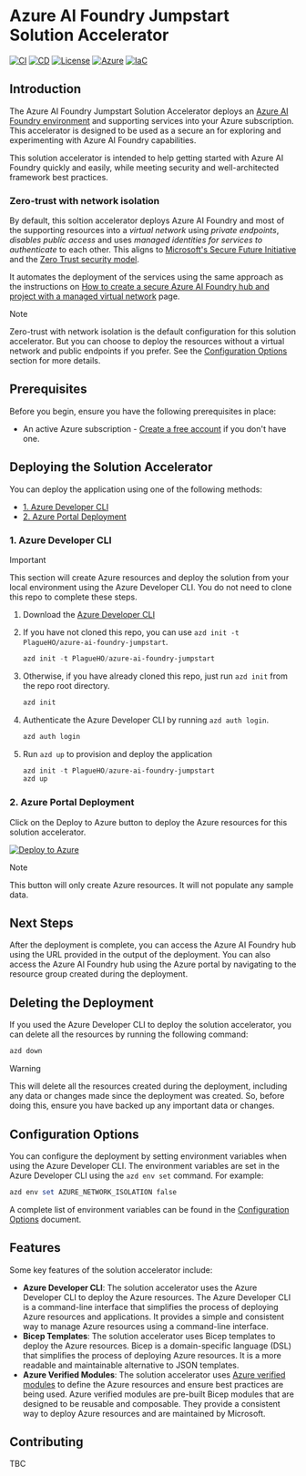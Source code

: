 # Azure AI Foundry Jumpstart Solution Accelerator

[![CI][ci-shield]][ci-url]
[![CD][cd-shield]][cd-url]
[![License][license-shield]][license-url]
[![Azure][azure-shield]][azure-url]
[![IaC][iac-shield]][iac-url]

## Introduction

The Azure AI Foundry Jumpstart Solution Accelerator deploys an [Azure AI Foundry environment](https://learn.microsoft.com/azure/ai-foundry/how-to/create-secure-ai-hub) and supporting services into your Azure subscription. This accelerator is designed to be used as a secure an for exploring and experimenting with Azure AI Foundry capabilities.

This solution accelerator is intended to help getting started with Azure AI Foundry quickly and easily, while meeting security and well-architected framework best practices.

### Zero-trust with network isolation

By default, this soltion accelerator deploys Azure AI Foundry and most of the supporting resources into a *virtual network* using *private endpoints*, *disables public access* and uses *managed identities for services to authenticate* to each other. This aligns to [Microsoft's Secure Future Initiative](https://www.microsoft.com/trust-center/security/secure-future-initiative) and the [Zero Trust security model](https://learn.microsoft.com/security/zero-trust/).

It automates the deployment of the services using the same approach as the instructions on [How to create a secure Azure AI Foundry hub and project with a managed virtual network](https://learn.microsoft.com/azure/ai-foundry/how-to/secure-data-playground) page.

> [!NOTE]
> Zero-trust with network isolation is the default configuration for this solution accelerator. But you can choose to deploy the resources without a virtual network and public endpoints if you prefer. See the [Configuration Options](#configuration-options) section for more details.

## Prerequisites

Before you begin, ensure you have the following prerequisites in place:

- An active Azure subscription - [Create a free account](https://azure.microsoft.com/free/) if you don't have one.

## Deploying the Solution Accelerator

You can deploy the application using one of the following methods:

- [1. Azure Developer CLI](#1-azure-developer-cli)
- [2. Azure Portal Deployment](#2-azure-portal-deployment)

### 1. Azure Developer CLI

> [!IMPORTANT]
> This section will create Azure resources and deploy the solution from your local environment using the Azure Developer CLI. You do not need to clone this repo to complete these steps.

1. Download the [Azure Developer CLI](https://learn.microsoft.com/azure/developer/azure-developer-cli/overview)
1. If you have not cloned this repo, you can use `azd init -t PlagueHO/azure-ai-foundry-jumpstart`.

   ```powershell
   azd init -t PlagueHO/azure-ai-foundry-jumpstart
   ```

1. Otherwise, if you have already cloned this repo, just run `azd init` from the repo root directory.

   ```powershell
   azd init
   ```

1. Authenticate the Azure Developer CLI  by running `azd auth login`.

   ```powershell
   azd auth login
   ```

1. Run `azd up` to provision and deploy the application

   ```powershell
   azd init -t PlagueHO/azure-ai-foundry-jumpstart
   azd up
   ```

### 2. Azure Portal Deployment

Click on the Deploy to Azure button to deploy the Azure resources for this solution accelerator.

[![Deploy to Azure](https://aka.ms/deploytoazurebutton)](https://portal.azure.com/#create/Microsoft.Template/uri/https%3A%2F%2Fraw.githubusercontent.com%2FPlagueHO%2Fazure-ai-foundry-jumpstart%2Fmain%2Finfra%2Fmain.bicep)

> [!NOTE]
> This button will only create Azure resources. It will not populate any sample data.

## Next Steps

After the deployment is complete, you can access the Azure AI Foundry hub using the URL provided in the output of the deployment. You can also access the Azure AI Foundry hub using the Azure portal by navigating to the resource group created during the deployment.

## Deleting the Deployment

If you used the Azure Developer CLI to deploy the solution accelerator, you can delete all the resources by running the following command:

```powershell
azd down
```

> [!WARNING]
> This will delete all the resources created during the deployment, including any data or changes made since the deployment was created. So, before doing this, ensure you have backed up any important data or changes.

## Configuration Options

You can configure the deployment by setting environment variables when using the Azure Developer CLI. The environment variables are set in the Azure Developer CLI using the `azd env set` command. For example:

```powershell
azd env set AZURE_NETWORK_ISOLATION false
```

A complete list of environment variables can be found in the [Configuration Options](docs/CONFIGURATION_OPTIONS.md) document.

## Features

Some key features of the solution accelerator include:

- **Azure Developer CLI**: The solution accelerator uses the Azure Developer CLI to deploy the Azure resources. The Azure Developer CLI is a command-line interface that simplifies the process of deploying Azure resources and applications. It provides a simple and consistent way to manage Azure resources using a command-line interface.
- **Bicep Templates**: The solution accelerator uses Bicep templates to deploy the Azure resources. Bicep is a domain-specific language (DSL) that simplifies the process of deploying Azure resources. It is a more readable and maintainable alternative to JSON templates.
- **Azure Verified Modules**: The solution accelerator uses [Azure verified modules](https://aka.ms/avm) to define the Azure resources and ensure best practices are being used. Azure verified modules are pre-built Bicep modules that are designed to be reusable and composable. They provide a consistent way to deploy Azure resources and are maintained by Microsoft.

## Contributing

TBC

<!-- Badge reference links -->
[ci-shield]: https://img.shields.io/github/actions/workflow/status/PlagueHO/azure-ai-foundry-jumpstart/continuous-integration.yml?branch=main&label=CI
[ci-url]: https://github.com/PlagueHO/azure-ai-foundry-jumpstart/actions/workflows/continuous-integration.yml

[cd-shield]: https://img.shields.io/github/actions/workflow/status/PlagueHO/azure-ai-foundry-jumpstart/continuous-delivery.yml?branch=main&label=CD
[cd-url]: https://github.com/PlagueHO/azure-ai-foundry-jumpstart/actions/workflows/continuous-delivery.yml

[license-shield]: https://img.shields.io/github/license/PlagueHO/azure-ai-foundry-jumpstart
[license-url]: https://github.com/PlagueHO/azure-ai-foundry-jumpstart/blob/main/LICENSE

[azure-shield]: https://img.shields.io/badge/Azure-Solution%20Accelerator-0078D4?logo=microsoftazure&logoColor=white
[azure-url]: https://azure.microsoft.com/

[iac-shield]: https://img.shields.io/badge/Infrastructure%20as%20Code-Bicep-5C2D91?logo=azurepipelines&logoColor=white
[iac-url]: https://learn.microsoft.com/en-us/azure/azure-resource-manager/bicep/overview
